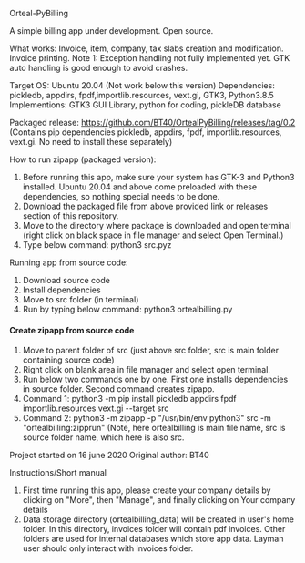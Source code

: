 Orteal-PyBilling

A simple billing app under development. Open source. 

What works: Invoice, item, company, tax slabs creation and modification. Invoice printing.
Note 1: Exception handling not fully implemented yet. GTK auto handling is good enough to avoid crashes. 

Target OS: Ubuntu 20.04 (Not work below this version)
Dependencies: pickledb, appdirs, fpdf,importlib.resources, vext.gi, GTK3, Python3.8.5
Implementions: GTK3 GUI Library, python for coding, pickleDB database 

Packaged release: https://github.com/BT40/OrtealPyBilling/releases/tag/0.2
(Contains pip dependencies pickledb, appdirs, fpdf, importlib.resources, vext.gi. No need to install these separately)


How to run zipapp (packaged version): 
1. Before running this app, make sure your system has GTK-3 and Python3 installed. Ubuntu 20.04 and above come preloaded with these dependencies, so nothing special needs to be done.
2. Download the packaged file from above provided link or releases section of this repository.
3. Move to the directory where package is downloaded and open terminal (right click on black space in file manager and select Open Terminal.)
4. Type below command:
    python3 src.pyz 


Running app from source code:
1. Download source code
2. Install dependencies
3. Move to src folder (in terminal)
4. Run by typing below command:
    python3 ortealbilling.py


####  Create zipapp from source code  #### 
1. Move to parent folder of src (just above src folder, src is main folder containing source code)
2. Right click on blank area in file manager and select open terminal. 
3. Run below two commands one by one. First one installs dependencies in source folder. Second command creates zipapp.
4. Command 1: python3 -m pip install pickledb appdirs fpdf importlib.resources vext.gi --target src
5. Command 2: python3 -m zipapp -p "/usr/bin/env python3" src -m "ortealbilling:zipprun"
   (Note, here ortealbilling is main file name, src is source folder name, which here is also src.


Project started on 16 june 2020
Original author: BT40


Instructions/Short manual
1. First time running this app, please create your company details by clicking on "More", then "Manage", and finally clicking on Your company details
2. Data storage directory (ortealbilling_data) will be created in user's home folder. In this directory, invoices folder will contain pdf invoices. Other folders are used for internal databases which store app data. Layman user should only interact with invoices folder.
 


